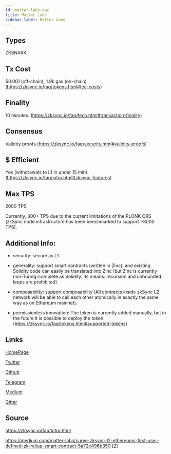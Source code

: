 ```yaml
---
id: matter-labs-doc
title: Matter Labs
sidebar_label: Matter Labs
---
```


## Types

ZKSNARK

## Tx Cost

$0.001 (off-chain), 1.9k gas (on-chain) (https://zksync.io/faq/tokens.html#fee-costs)

## Finality

10 minutes. (https://zksync.io/faq/tech.html#transaction-finality)

## Consensus

Validity proofs (https://zksync.io/faq/security.html#validity-proofs)

## $ Efficient

Yes (withdrawals to L1 in under 15 min). (https://zksync.io/faq/intro.html#zksync-features)

## Max TPS

2000 TPS

Currently, 300+ TPS due to the current limitations of the PLONK CRS (zkSync node infrastructure has been benchmarked to support >8000 TPS).

## Additional Info:

- security: secure as L1

- generality: support smart contracts (written in Zinc), and existing Solidity code can easily be translated into Zinc (but Zinc is currently non-Turing-complete as Solidity. Its means: recursion and unbounded loops are prohibited)

- composability: support composability (All contracts inside zkSync L2 network will be able to call each other atomically in exactly the same way as on Ethereum mainnet).

- permissionless innovation: The token is currently added manually, but in the future it is possible to deploy the token. (https://zksync.io/faq/tokens.html#supported-tokens)

## Links

[HomePage](https://matter-labs.io/)

[Twitter](https://twitter.com/the_matter_labs)

[Github](https://github.com/matter-labs)

[Telegram](https://t.me/matterlabs)

[Medium](https://medium.com/matter-labs)

[Gitter](https://gitter.im/matter-labs/community)

## Source

https://zksync.io/faq/intro.html

https://medium.com/matter-labs/curve-zksync-l2-ethereums-first-user-defined-zk-rollup-smart-contract-5a72c496b350 [2]
